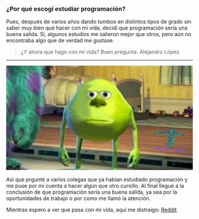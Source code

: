 ### ¿Por qué escogí estudiar programación?
Pues, después de varios años dando tumbos en distintos tipos de grado sin saber muy bien qué hacer con mi vida, decidí que programación sería una buena salida. Sí, algunos estudios me salieron mejor que otros, pero aún no encontraba algo que de verdad me gustase.


> ¿Y ahora que hago con mi vida? Buen pregunta.
Alejandro López
---
![Yo, o algo así](../img/mkw.jpg)

Así que prgunté a varios colegas que ya habían estudiado programación y me puse por mi cuenta a hacer algún que otro cursillo. Al final llegué a la conclusión de que programación sería una buena salida, ya sea por la oportunidades de trabajo o por como me llamó la atención.

Mientras espero a ver que pasa con mi vida, aquí me distraigo:
[Reddit](https://www.reddit.com/r/dankmemes/)

